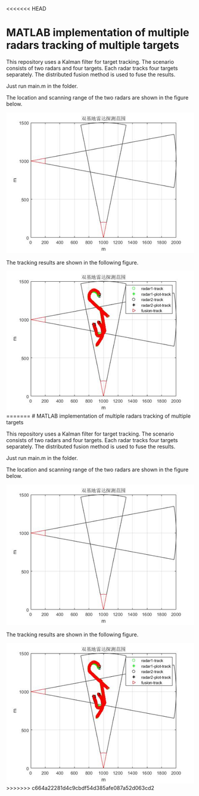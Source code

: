 <<<<<<< HEAD
# MATLAB implementation of multiple radars tracking of multiple targets

This repository uses a Kalman filter for target tracking. The scenario consists of two radars and four targets. Each radar tracks four targets separately. The distributed fusion method is used to fuse the results.

Just run main.m in the folder.

The location and scanning range of the two radars are shown in the figure below.

<div align=center><img src=radar_range.jpg></div>

The tracking results are shown in the following figure.

<div align=center><img src=track.jpg></div>
=======
# MATLAB implementation of multiple radars tracking of multiple targets

This repository uses a Kalman filter for target tracking. The scenario consists of two radars and four targets. Each radar tracks four targets separately. The distributed fusion method is used to fuse the results.

Just run main.m in the folder.

The location and scanning range of the two radars are shown in the figure below.

<div align=center><img src=radar_range.jpg></div>

The tracking results are shown in the following figure.

<div align=center><img src=track.jpg></div>
>>>>>>> c664a22281d4c9cbdf54d385afe087a52d063cd2
